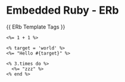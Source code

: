 # Embedded Ruby - ERb


{{ ERb Template Tags }}

```erb
<%= 1 + 1 %>
```

```erb
<% target = 'world' %>
<%= "Hello #{target}" %>
```

```erb
<% 3.times do %>
  <%= "zzz" %>
<% end %>
```